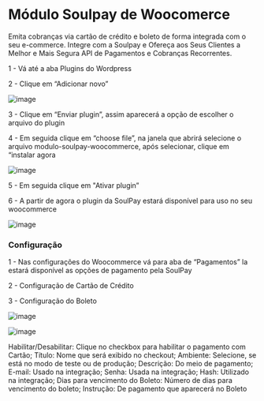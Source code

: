 # Módulo Soulpay de Woocomerce

Emita cobranças via cartão de crédito e boleto de forma integrada com o seu e-commerce. Integre com a Soulpay e Ofereça aos Seus Clientes a Melhor e Mais Segura API de Pagamentos e Cobranças Recorrentes.

1 - Vá até a aba Plugins do Wordpress 

2 - Clique em “Adicionar novo”  

![image](https://user-images.githubusercontent.com/59617774/118145668-36e7ac00-b3e4-11eb-88f7-6f6c9fad96fe.png)

3 - Clique em “Enviar plugin”, assim aparecerá a opção de escolher o arquivo do plugin

4 - Em seguida clique em “choose file”, na janela que abrirá selecione o arquivo modulo-soulpay-woocommerce, após selecionar, clique em “instalar agora

![image](https://user-images.githubusercontent.com/59617774/118145579-1e779180-b3e4-11eb-9827-1bbda220b187.png)

5 - Em seguida clique em "Ativar plugin”

6 - A partir de agora o plugin da SoulPay estará disponível para uso no seu woocommerce 

![image](https://user-images.githubusercontent.com/59617774/118146007-904fdb00-b3e4-11eb-8546-baf04b9b02fe.png)



### Configuração

1 - Nas configurações do Woocommerce vá para aba de “Pagamentos” la estará disponível as opções de pagamento pela SoulPay

2 - Configuração de Cartão de Crédito

3 - Configuração do Boleto

![image](https://user-images.githubusercontent.com/59617774/118146182-bb3a2f00-b3e4-11eb-8afc-fd04def9e8ff.png)

![image](https://user-images.githubusercontent.com/59617774/118146239-c5f4c400-b3e4-11eb-8e82-fa16f3d166e7.png)

Habilitar/Desabilitar: Clique no checkbox para habilitar o pagamento com Cartão;
Título: Nome que será exibido no checkout;
Ambiente: Selecione, se está no modo de teste ou de produção;
Descrição: Do meio de pagamento;
E-mail: Usado na integração;
Senha: Usada na integração;
Hash: Utilizado na integração;
Dias para vencimento do Boleto: Número de dias para vencimento do boleto;
Instrução: De pagamento que aparecerá no Boleto

